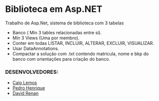 # Biblioteca em Asp.NET
Trabalho de Asp.Net, sistema de biblioteca com 3 tabelas


- Banco ( Mín 3 tables relacionadas entre si).
- Mín 3 Views (Uma por membro).
-  Conter em todas LISTAR, INCLUIR, ALTERAR, EXCLUIR, VISUALIZAR.
- Usar DataAnnotations.
- Compactar a solução com .txt contendo matricula, nome e bkp do banco com orientações para criação do banco.

### DESENVOLVEDORES:
- [Caio Lemos](https://github.com/Caio-Gomes-Lemos)
- [Pedro Henrique](https://github.com/pedrocorrea2002)
- [David Renan](https://github.com/renanrrj)
